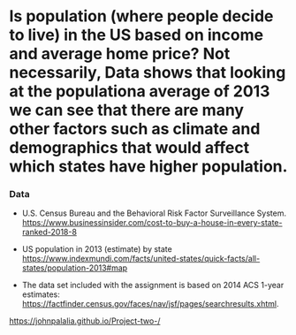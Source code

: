 # Is population (where people decide to live) in the US based on income and average home price? Not necessarily, Data shows that looking at the populationa average of 2013 we can see that there are many other factors such as climate and demographics that would affect which states have higher population.

### Data 
* U.S. Census Bureau and the Behavioral Risk Factor Surveillance System.
 https://www.businessinsider.com/cost-to-buy-a-house-in-every-state-ranked-2018-8

* US population in 2013 (estimate) by state
https://www.indexmundi.com/facts/united-states/quick-facts/all-states/population-2013#map


* The data set included with the assignment is based on 2014 ACS 1-year estimates: https://factfinder.census.gov/faces/nav/jsf/pages/searchresults.xhtml.


https://johnpalalia.github.io/Project-two-/
